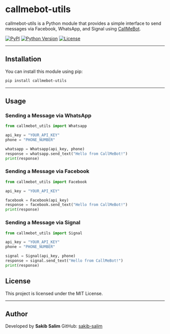 # callmebot-utils

callmebot-utils is a Python module that provides a simple interface to send messages via Facebook, WhatsApp, and Signal using [CallMeBot](https://www.callmebot.com/).

[![PyPI](https://img.shields.io/pypi/v/callmebot-utils.svg)](https://pypi.org/project/callmebot-utils/)
[![Python Version](https://img.shields.io/pypi/pyversions/callmebot-utils.svg)](https://pypi.org/project/callmebot-utils/)
[![License](https://img.shields.io/github/license/SAKIB-SALIM/callmebot-utils)](https://github.com/SAKIB-SALIM/callmebot-utils/blob/main/LICENSE)

---

## Installation

You can install this module using pip:

```sh
pip install callmebot-utils
```

---

## Usage

### Sending a Message via WhatsApp

```python
from callmebot_utils import Whatsapp

api_key = "YOUR_API_KEY"
phone = "PHONE_NUMBER"

whatsapp = Whatsapp(api_key, phone)
response = whatsapp.send_text("Hello from CallMeBot!")
print(response)
```

### Sending a Message via Facebook

```python
from callmebot_utils import Facebook

api_key = "YOUR_API_KEY"

facebook = Facebook(api_key)
response = facebook.send_text("Hello from CallMeBot!")
print(response)
```

### Sending a Message via Signal

```python
from callmebot_utils import Signal

api_key = "YOUR_API_KEY"
phone = "PHONE_NUMBER"

signal = Signal(api_key, phone)
response = signal.send_text("Hello from CallMeBot!")
print(response)
```

## License

This project is licensed under the MIT License.

---

## Author

Developed by **Sakib Salim**
GitHub: [sakib-salim](https://github.com/SAKIB-SALIM)


